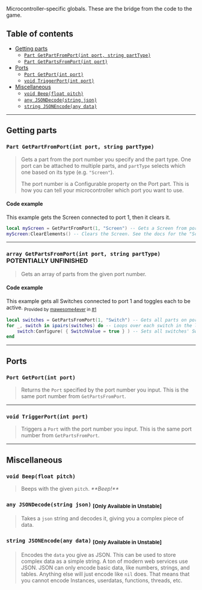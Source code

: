 Microcontroller-specific globals. These are the bridge from the code to the game.

## Table of contents

* [Getting parts](#getting-parts)
  * [`Part GetPartFromPort(int port, string partType)`](#part-getpartfromportint-port-string-parttype)
  * [`Part GetPartsFromPort(int port)`](#array-getpartsfromportint-port)
* [Ports](#ports)
  * [`Port GetPort(int port)`](#port-getportint-port)
  * [`void TriggerPort(int port)`](#void-triggerportint-port)
* [Miscellaneous](#miscellaneous)
  * [`void Beep(float pitch)`](#void-beepfloat-pitch)
  * [`any JSONDecode(string json)`](#any-jsondecodestring-json-only-available-in-unstable)
  * [`string JSONEncode(any data)`](#string-jsonencodeany-data-only-available-in-unstable)

___

## Getting parts

### `Part GetPartFromPort(int port, string partType)`

> Gets a part from the port number you specify and the part type. One port can be attached to multiple parts, and `partType` selects which one based on its type (e.g. `"Screen"`).
>
> The port number is a Configurable property on the Port part. This is how you can tell your microcontroller which port you want to use.

#### Code example

This example gets the Screen connected to port 1, then it clears it.
```lua
local myScreen = GetPartFromPort(1, "Screen") -- Gets a Screen from port 1
myScreen:ClearElements() -- Clears the Screen. See the docs for the "Screen" part
```

___

### `array GetPartsFromPort(int port, string partType)` **POTENTIALLY UNFINISHED**

> Gets an array of parts from the given port number.

#### Code example

This example gets all Switches connected to port 1 and toggles each to be active.
<sub>Provided by [mawesome4ever](/mawesome4ever) in [#1](../issues/1)</sub>
```lua
local switches = GetPartsFromPort(1, "Switch") -- Gets all parts on port 1 with the type "Switch"
for _, switch in ipairs(switches) do -- Loops over each switch in the list of switches
    switch:Configure( { SwitchValue = true } ) -- Sets all switches' SwitchValue options to be on, so each switch is made active
end
```

___

## Ports

### `Port GetPort(int port)`

> Returns the `Port` specified by the port number you input. This is the same port number from `GetPartsFromPort`.

___

### `void TriggerPort(int port)`

> Triggers a `Port` with the port number you input. This is the same port number from `GetPartsFromPort`.

___

## Miscellaneous

### `void Beep(float pitch)`

> Beeps with the given `pitch`. *\*\*Beep!\*\**

### `any JSONDecode(string json)` <sub>**[Only Available in Unstable]**</sub>

> Takes a `json` string and decodes it, giving you a complex piece of data.

### `string JSONEncode(any data)` <sub>**[Only Available in Unstable]**</sub>

> Encodes the `data` you give as JSON. This can be used to store complex data as a simple string. A ton of modern web services use JSON.
> JSON can only encode basic data, like numbers, strings, and tables. Anything else will just encode like `nil` does. That means that you cannot encode Instances, userdatas, functions, threads, etc.